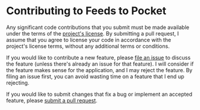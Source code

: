 # Contributing to Feeds to Pocket

Any significant code contributions that you submit
must be made available
under the terms of the [project's license][license].
By submitting a pull request,
I assume that you agree to license your code
in accordance with the project's license terms,
without any additional terms or conditions.

If you would like to contribute a new feature,
please [file an issue][new-issue] to discuss the feature
(unless there's already an issue for that feature).
I will consider if the feature makes sense for the application,
and I may reject the feature.
By filing an issue first,
you can avoid wasting time
on a feature that I end up rejecting.

If you would like to submit changes
that fix a bug or implement an accepted feature,
please [submit a pull request][create-pull-request].

[license]: README.md#license
[new-issue]: https://github.com/FraGag/feeds-to-pocket/issues/new
[create-pull-request]: https://help.github.com/articles/creating-a-pull-request/
